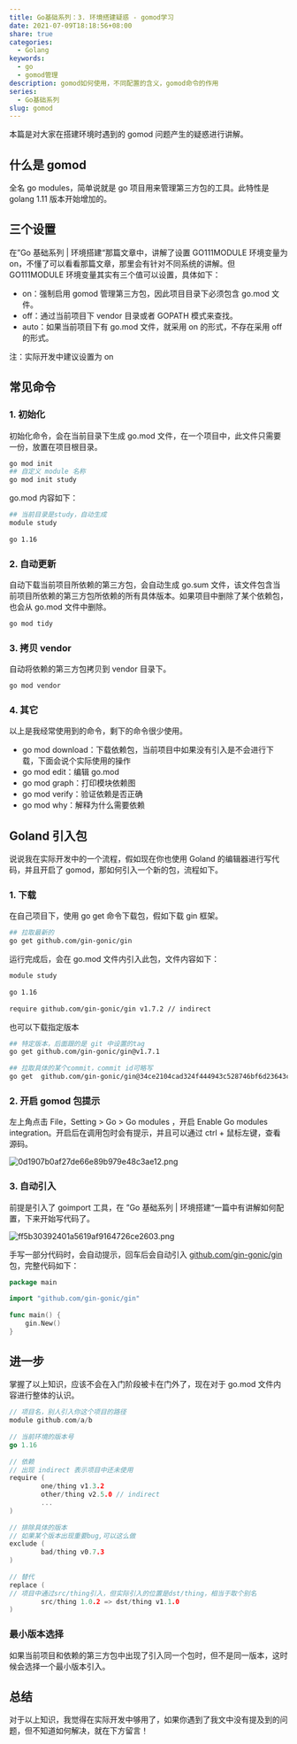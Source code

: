 ```yaml
---  
title: Go基础系列：3. 环境搭建疑惑 - gomod学习  
date: 2021-07-09T18:18:56+08:00  
share: true  
categories:  
  - Golang  
keywords:  
  - go  
  - gomod管理  
description: gomod如何使用，不同配置的含义，gomod命令的作用  
series:  
  - Go基础系列  
slug: gomod  
---  
```

  
本篇是对大家在搭建环境时遇到的 gomod 问题产生的疑惑进行讲解。  
  
## 什么是 gomod  
  
全名 go modules，简单说就是 go 项目用来管理第三方包的工具。此特性是 golang 1.11 版本开始增加的。  
  
## 三个设置  
  
在”Go 基础系列 | 环境搭建“那篇文章中，讲解了设置 GO111MODULE 环境变量为 on，不懂了可以看看那篇文章，那里会有针对不同系统的讲解。但 GO111MODULE 环境变量其实有三个值可以设置，具体如下：  
  
- on：强制启用 gomod 管理第三方包，因此项目目录下必须包含 go.mod 文件。  
- off：通过当前项目下 vendor 目录或者 GOPATH 模式来查找。  
- auto：如果当前项目下有 go.mod 文件，就采用 on 的形式，不存在采用 off 的形式。  
  
注：实际开发中建议设置为 on  
  
## 常见命令  
  
### 1. 初始化  
  
初始化命令，会在当前目录下生成 go.mod 文件，在一个项目中，此文件只需要一份，放置在项目根目录。  
  
```bash  
go mod init   
## 自定义 module 名称  
go mod init study  
```  
  
go.mod 内容如下：  
  
```bash  
## 当前目录是study，自动生成  
module study  
  
go 1.16  
```  
  
### 2. 自动更新  
  
自动下载当前项目所依赖的第三方包，会自动生成 go.sum 文件，该文件包含当前项目所依赖的第三方包所依赖的所有具体版本。如果项目中删除了某个依赖包，也会从 go.mod 文件中删除。  
  
```bash  
go mod tidy  
```  
  
### 3. 拷贝 vendor  
  
自动将依赖的第三方包拷贝到 vendor 目录下。  
  
```bash  
go mod vendor  
```  
  
### 4. 其它  
  
以上是我经常使用到的命令，剩下的命令很少使用。  
  
- go mod download：下载依赖包，当前项目中如果没有引入是不会进行下载，下面会说个实际使用的操作  
- go mod edit：编辑 go.mod  
- go mod graph：打印模块依赖图  
- go mod verify：验证依赖是否正确  
- go mod why：解释为什么需要依赖  
  
## Goland 引入包  
  
说说我在实际开发中的一个流程，假如现在你也使用 Goland 的编辑器进行写代码，并且开启了 gomod，那如何引入一个新的包，流程如下。  
  
### 1. 下载  
  
在自己项目下，使用 go get 命令下载包，假如下载 gin 框架。  
  
```bash  
## 拉取最新的  
go get github.com/gin-gonic/gin  
```  
  
运行完成后，会在 go.mod 文件内引入此包，文件内容如下：  
  
```bash  
module study  
  
go 1.16  
  
require github.com/gin-gonic/gin v1.7.2 // indirect  
```  
  
也可以下载指定版本  
  
```bash  
## 特定版本，后面跟的是 git 中设置的tag  
go get github.com/gin-gonic/gin@v1.7.1  
  
## 拉取具体的某个commit，commit id可略写  
go get  github.com/gin-gonic/gin@34ce2104cad324f444943c528746bf6d23643cd3  
```  
  
### 2. 开启 gomod 包提示  
  
左上角点击 File，Setting > Go > Go modules ，开启 Enable Go modules integration。开启后在调用包时会有提示，并且可以通过 ctrl + 鼠标左键，查看源码。  
  
![0d1907b0af27de66e89b979e48c3ae12.png](/images/0d1907b0af27de66e89b979e48c3ae12.png)  
  
### 3. 自动引入  
  
前提是引入了 goimport 工具，在 ”Go 基础系列 | 环境搭建“一篇中有讲解如何配置，下来开始写代码了。  
  
![ff5b30392401a5619af9164726ce2603.png](/images/ff5b30392401a5619af9164726ce2603.png)  
  
手写一部分代码时，会自动提示，回车后会自动引入 [github.com/gin-gonic/gin](http://github.com/gin-gonic/gin) 包，完整代码如下：  
  
```go  
package main  
  
import "github.com/gin-gonic/gin"  
  
func main() {  
	gin.New()  
}  
```  
  
## 进一步  
  
掌握了以上知识，应该不会在入门阶段被卡在门外了，现在对于 go.mod 文件内容进行整体的认识。  
  
```go  
// 项目名，别人引入你这个项目的路径  
module github.com/a/b  
  
// 当前环境的版本号  
go 1.16  
  
// 依赖  
// 出现 indirect 表示项目中还未使用  
require (  
        one/thing v1.3.2  
        other/thing v2.5.0 // indirect  
        ...  
)  
  
// 排除具体的版本  
// 如果某个版本出现重要bug,可以这么做  
exclude (  
        bad/thing v0.7.3  
)  
  
// 替代  
replace (  
// 项目中通过src/thing引入，但实际引入的位置是dst/thing，相当于取个别名  
        src/thing 1.0.2 => dst/thing v1.1.0  
)  
```  
  
### 最小版本选择  
  
如果当前项目和依赖的第三方包中出现了引入同一个包时，但不是同一版本，这时候会选择一个最小版本引入。  
  
## 总结  
  
对于以上知识，我觉得在实际开发中够用了，如果你遇到了我文中没有提及到的问题，但不知道如何解决，就在下方留言！
